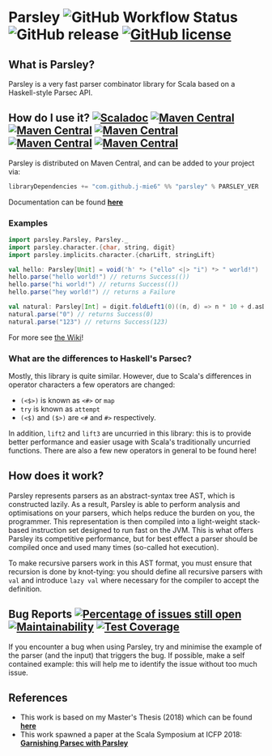 # Parsley ![GitHub Workflow Status](https://img.shields.io/github/workflow/status/j-mie6/parsley/CI) ![GitHub release](https://img.shields.io/github/v/release/j-mie6/parsley?include_prereleases&sort=semver) [![GitHub license](https://img.shields.io/github/license/j-mie6/parsley.svg)](https://github.com/j-mie6/parsley/blob/master/LICENSE)

## What is Parsley?
Parsley is a very fast parser combinator library for Scala based on a Haskell-style Parsec API.

## How do I use it? [![Scaladoc](https://javadoc-badge.appspot.com/com.github.j-mie6/parsley_2.13.svg?label=scaladoc)](https://javadoc-badge.appspot.com/com.github.j-mie6/parsley_2.13) [![Maven Central](https://img.shields.io/maven-central/v/com.github.j-mie6/parsley_2.12?label=maven-central-2.12)](https://mvnrepository.com/artifact/com.github.j-mie6/parsley_2.12) [![Maven Central](https://img.shields.io/maven-central/v/com.github.j-mie6/parsley_2.13?label=maven-central-2.13)](https://mvnrepository.com/artifact/com.github.j-mie6/parsley_2.13) [![Maven Central](https://img.shields.io/maven-central/v/com.github.j-mie6/parsley_3.0.0-M3?label=maven-central-3.0.0-M3)](https://mvnrepository.com/artifact/com.github.j-mie6/parsley_3.0.0-M3) [![Maven Central](https://img.shields.io/maven-central/v/com.github.j-mie6/parsley_3.0.0-RC2?label=maven-central-3.0.0-RC2)](https://mvnrepository.com/artifact/com.github.j-mie6/parsley_3.0.0-RC2) [![Maven Central](https://img.shields.io/maven-central/v/com.github.j-mie6/parsley_0.27?label=maven-central-0.27)](https://mvnrepository.com/artifact/com.github.j-mie6/parsley_0.27)

Parsley is distributed on Maven Central, and can be added to your project via:

```scala
libraryDependencies += "com.github.j-mie6" %% "parsley" % PARSLEY_VER
```

Documentation can be found [**here**](https://javadoc.io/doc/com.github.j-mie6/parsley_2.13/latest/index.html)

### Examples

```scala
import parsley.Parsley, Parsley._
import parsley.character.{char, string, digit}
import parsley.implicits.character.{charLift, stringLift}

val hello: Parsley[Unit] = void('h' *> ("ello" <|> "i") *> " world!")
hello.parse("hello world!") // returns Success(())
hello.parse("hi world!") // returns Success(())
hello.parse("hey world!") // returns a Failure

val natural: Parsley[Int] = digit.foldLeft1(0)((n, d) => n * 10 + d.asDigit)
natural.parse("0") // returns Success(0)
natural.parse("123") // returns Success(123)
```

For more see [the Wiki](https://github.com/j-mie6/Parsley/wiki)!

### What are the differences to Haskell's Parsec?
Mostly, this library is quite similar. However, due to Scala's differences in operator characters a few operators are changed:

* `(<$>)` is known as `<#>` or `map`
* `try` is known as `attempt`
* `(<$)` and `($>)` are `<#` and `#>` respectively.

In addition, `lift2` and `lift3` are uncurried in this library: this is to provide better performance and easier usage with
Scala's traditionally uncurried functions. There are also a few new operators in general to be found here!

## How does it work?
Parsley represents parsers as an abstract-syntax tree AST, which is constructed lazily. As a result, Parsley is able to
perform analysis and optimisations on your parsers, which helps reduce the burden on you, the programmer. This representation
is then compiled into a light-weight stack-based instruction set designed to run fast on the JVM. This is what offers Parsley
its competitive performance, but for best effect a parser should be compiled once and used many times (so-called hot execution).

To make recursive parsers work in this AST format, you must ensure that recursion is done by knot-tying: you should define all
recursive parsers with `val` and introduce `lazy val` where necessary for the compiler to accept the definition.

## Bug Reports [![Percentage of issues still open](https://isitmaintained.com/badge/open/j-mie6/Parsley.svg)](https://isitmaintained.com/project/j-mie6/Parsley "Percentage of issues still open") [![Maintainability](https://img.shields.io/codeclimate/maintainability/j-mie6/Parsley)](https://codeclimate.com/github/j-mie6/Parsley) [![Test Coverage](https://img.shields.io/codeclimate/coverage-letter/j-mie6/Parsley)](https://codeclimate.com/github/j-mie6/Parsley)

If you encounter a bug when using Parsley, try and minimise the example of the parser (and the input) that triggers the bug.
If possible, make a self contained example: this will help me to identify the issue without too much issue.

## References
* This work is based on my Master's Thesis (2018) which can be found [**here**](https://github.com/J-mie6/Parsley/blob/master/parsley.pdf)
* This work spawned a paper at the Scala Symposium at ICFP 2018: [**Garnishing Parsec with Parsley**](https://dl.acm.org/doi/abs/10.1145/3241653.3241656)
